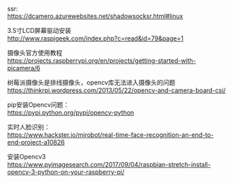ssr:  
https://dcamero.azurewebsites.net/shadowsocksr.html#linux

3.5寸LCD屏幕驱动安装  
http://www.raspigeek.com/index.php?c=read&id=79&page=1  

摄像头官方使用教程  
https://projects.raspberrypi.org/en/projects/getting-started-with-picamera/6  

树莓派摄像头是排线摄像头，opencv库无法进入摄像头的问题  
https://thinkrpi.wordpress.com/2013/05/22/opencv-and-camera-board-csi/
 
pip安装Opencv问题：  
https://pypi.python.org/pypi/opencv-python

实时人脸识别：  
https://www.hackster.io/mjrobot/real-time-face-recognition-an-end-to-end-project-a10826

安装Opencv3  
https://www.pyimagesearch.com/2017/09/04/raspbian-stretch-install-opencv-3-python-on-your-raspberry-pi/

